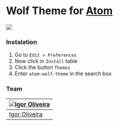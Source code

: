 # Wolf Theme for [Atom](https://atom.io)

<img src="http://i.imgur.com/4pf71MX.png" style="text-align: center;">

### Instalation
  1. Go to ``` Edit > Preferences ```
  2. Now click in ```Install``` table
  3. Click the button ```Themes```
  4. Enter ```atom-wolf-theme``` in the search box

### Team
[![Igor Oliveira](https://avatars0.githubusercontent.com/u/14060827?v=3&s=70)](https://github.com/devigor) |
--- |
[Igor Oliveira](https://github.com/devigor) |
